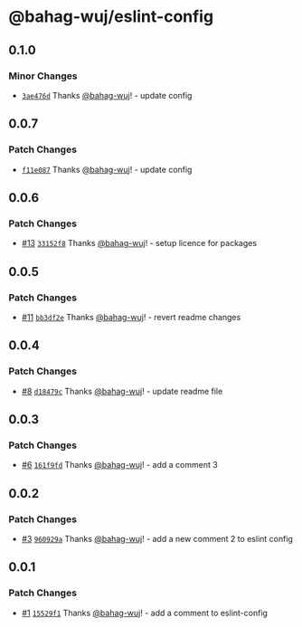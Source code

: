 # @bahag-wuj/eslint-config

## 0.1.0

### Minor Changes

- [`3ae476d`](https://github.com/bahag-buttf/bahag-design-system/commit/3ae476d5222abce0be9bdf9a22f849b664b3e666) Thanks [@bahag-wuj](https://github.com/bahag-wuj)! - update config

## 0.0.7

### Patch Changes

- [`f11e087`](https://github.com/bahag-buttf/bahag-design-system/commit/f11e08720f7942c82330daf6d87e91c2b0e0d148) Thanks [@bahag-wuj](https://github.com/bahag-wuj)! - update config

## 0.0.6

### Patch Changes

- [#13](https://github.com/bahag-buttf/bahag-design-system/pull/13) [`33152f8`](https://github.com/bahag-buttf/bahag-design-system/commit/33152f8af0db81d38f35df333c9451922c5936d1) Thanks [@bahag-wuj](https://github.com/bahag-buttf)! - setup licence for packages

## 0.0.5

### Patch Changes

- [#11](https://github.com/bahag-buttf/bahag-design-system/pull/11) [`bb3df2e`](https://github.com/bahag-buttf/bahag-design-system/commit/bb3df2eef348a629649ce99a6655e3a3d96ac237) Thanks [@bahag-wuj](https://github.com/bahag-buttf)! - revert readme changes

## 0.0.4

### Patch Changes

- [#8](https://github.com/bahag-buttf/bahag-design-system/pull/8) [`d18479c`](https://github.com/bahag-buttf/bahag-design-system/commit/d18479c38afb498a411f2200be46f2d816757079) Thanks [@bahag-wuj](https://github.com/bahag-buttf)! - update readme file

## 0.0.3

### Patch Changes

- [#6](https://github.com/bahag-buttf/bahag-design-system/pull/6) [`161f9fd`](https://github.com/bahag-buttf/bahag-design-system/commit/161f9fd2c6b92ec5e2ae50945715eea8a4871c15) Thanks [@bahag-wuj](https://github.com/bahag-buttf)! - add a comment 3

## 0.0.2

### Patch Changes

- [#3](https://github.com/bahag-buttf/bahag-design-system/pull/3) [`960929a`](https://github.com/bahag-buttf/bahag-design-system/commit/960929a33d5c58f68768a875053d50f7e87d5855) Thanks [@bahag-wuj](https://github.com/bahag-buttf)! - add a new comment 2 to eslint config

## 0.0.1

### Patch Changes

- [#1](https://github.com/bahag-buttf/bahag-design-system/pull/1) [`15529f1`](https://github.com/bahag-buttf/bahag-design-system/commit/15529f1fb17ed7f2a7a3f9d92aaad12de23e58f1) Thanks [@bahag-wuj](https://github.com/bahag-buttf)! - add a comment to eslint-config

